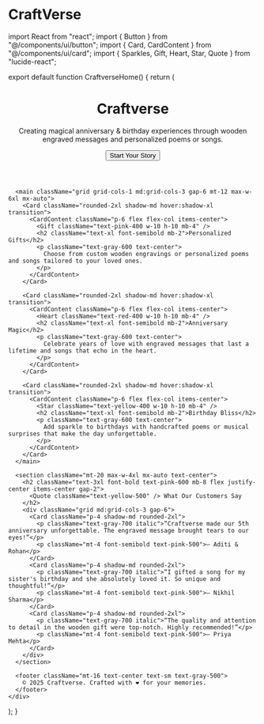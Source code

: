 # CraftVerse
import React from "react";
import { Button } from "@/components/ui/button";
import { Card, CardContent } from "@/components/ui/card";
import { Sparkles, Gift, Heart, Star, Quote } from "lucide-react";

export default function CraftverseHome() {
  return (
    <div className="min-h-screen bg-gradient-to-br from-pink-100 to-yellow-50 p-6">
      <header className="text-center py-10">
        <h1 className="text-4xl font-bold text-pink-600 flex justify-center items-center gap-2">
          <Sparkles className="text-yellow-500" /> Craftverse
        </h1>
        <p className="mt-2 text-lg text-gray-700 max-w-xl mx-auto">
          Creating magical anniversary & birthday experiences through wooden engraved messages and personalized poems or songs.
        </p>
        <Button className="mt-6 bg-pink-500 hover:bg-pink-600 text-white text-lg px-6 py-2 rounded-2xl shadow-lg">
          Start Your Story
        </Button>
      </header>

      <main className="grid grid-cols-1 md:grid-cols-3 gap-6 mt-12 max-w-6xl mx-auto">
        <Card className="rounded-2xl shadow-md hover:shadow-xl transition">
          <CardContent className="p-6 flex flex-col items-center">
            <Gift className="text-pink-400 w-10 h-10 mb-4" />
            <h2 className="text-xl font-semibold mb-2">Personalized Gifts</h2>
            <p className="text-gray-600 text-center">
              Choose from custom wooden engravings or personalized poems and songs tailored to your loved ones.
            </p>
          </CardContent>
        </Card>

        <Card className="rounded-2xl shadow-md hover:shadow-xl transition">
          <CardContent className="p-6 flex flex-col items-center">
            <Heart className="text-red-400 w-10 h-10 mb-4" />
            <h2 className="text-xl font-semibold mb-2">Anniversary Magic</h2>
            <p className="text-gray-600 text-center">
              Celebrate years of love with engraved messages that last a lifetime and songs that echo in the heart.
            </p>
          </CardContent>
        </Card>

        <Card className="rounded-2xl shadow-md hover:shadow-xl transition">
          <CardContent className="p-6 flex flex-col items-center">
            <Star className="text-yellow-400 w-10 h-10 mb-4" />
            <h2 className="text-xl font-semibold mb-2">Birthday Bliss</h2>
            <p className="text-gray-600 text-center">
              Add sparkle to birthdays with handcrafted poems or musical surprises that make the day unforgettable.
            </p>
          </CardContent>
        </Card>
      </main>

      <section className="mt-20 max-w-4xl mx-auto text-center">
        <h2 className="text-3xl font-bold text-pink-600 mb-8 flex justify-center items-center gap-2">
          <Quote className="text-yellow-500" /> What Our Customers Say
        </h2>
        <div className="grid md:grid-cols-3 gap-6">
          <Card className="p-4 shadow-md rounded-2xl">
            <p className="text-gray-700 italic">“Craftverse made our 5th anniversary unforgettable. The engraved message brought tears to our eyes!”</p>
            <p className="mt-4 font-semibold text-pink-500">— Aditi & Rohan</p>
          </Card>
          <Card className="p-4 shadow-md rounded-2xl">
            <p className="text-gray-700 italic">“I gifted a song for my sister's birthday and she absolutely loved it. So unique and thoughtful!”</p>
            <p className="mt-4 font-semibold text-pink-500">— Nikhil Sharma</p>
          </Card>
          <Card className="p-4 shadow-md rounded-2xl">
            <p className="text-gray-700 italic">“The quality and attention to detail in the wooden gift were top-notch. Highly recommended!”</p>
            <p className="mt-4 font-semibold text-pink-500">— Priya Mehta</p>
          </Card>
        </div>
      </section>

      <footer className="mt-16 text-center text-sm text-gray-500">
        © 2025 Craftverse. Crafted with ❤️ for your memories.
      </footer>
    </div>
  );
}
